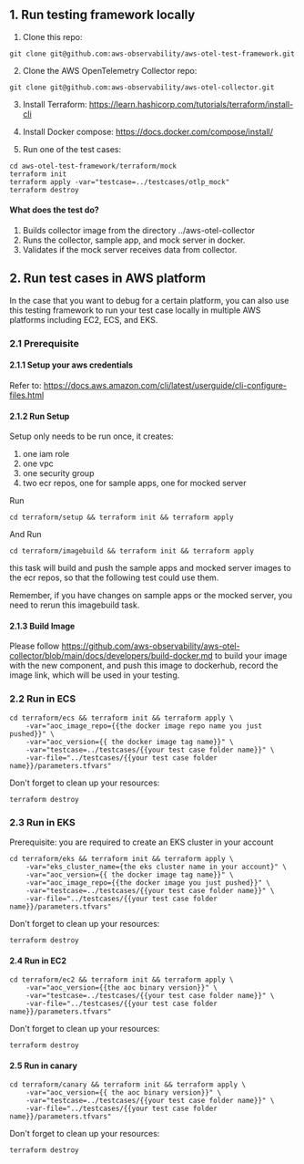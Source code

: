 ## 1. Run testing framework locally
 
1. Clone this repo:
````
git clone git@github.com:aws-observability/aws-otel-test-framework.git
````
2. Clone the AWS OpenTelemetry Collector repo:
````
git clone git@github.com:aws-observability/aws-otel-collector.git
````
3. Install Terraform: https://learn.hashicorp.com/tutorials/terraform/install-cli
 
4. Install Docker compose: https://docs.docker.com/compose/install/
 
5. Run one of the test cases:
````shell script
cd aws-otel-test-framework/terraform/mock
terraform init
terraform apply -var="testcase=../testcases/otlp_mock" 
terraform destroy
````
 
#### What does the test do?
 
1. Builds collector image from the directory ../aws-otel-collector
2. Runs the collector, sample app, and mock server in docker.
3. Validates if the mock server receives data from collector.
 
 
## 2. Run test cases in AWS platform
 
In the case that you want to debug for a certain platform, you can also use this testing framework to run your test case locally in multiple AWS platforms including EC2, ECS, and EKS.
 
### 2.1 Prerequisite
 
#### 2.1.1 Setup your aws credentials
Refer to: https://docs.aws.amazon.com/cli/latest/userguide/cli-configure-files.html
 
#### 2.1.2 Run Setup
Setup only needs to be run once, it creates:
 
1. one iam role
2. one vpc
3. one security group
4. two ecr repos, one for sample apps, one for mocked server
 
Run 
````
cd terraform/setup && terraform init && terraform apply
````
 
And Run
````
cd terraform/imagebuild && terraform init && terraform apply
````
this task will build and push the sample apps and mocked server images to the ecr repos,
 so that the following test could use them.
 
Remember, if you have changes on sample apps or the mocked server, you need to rerun this imagebuild task.
 
#### 2.1.3 Build Image
Please follow https://github.com/aws-observability/aws-otel-collector/blob/main/docs/developers/build-docker.md to build your image with the new component, and push this image to dockerhub, record the image link, which will be used in your testing.
 
### 2.2 Run in ECS
 
````
cd terraform/ecs && terraform init && terraform apply \
    -var="aoc_image_repo={{the docker image repo name you just pushed}}" \
    -var="aoc_version={{ the docker image tag name}}" \
    -var="testcase=../testcases/{{your test case folder name}}" \
    -var-file="../testcases/{{your test case folder name}}/parameters.tfvars"
````
 
Don't forget to clean up your resources:
````
terraform destroy
````
 
### 2.3 Run in EKS
Prerequisite: you are required to create an EKS cluster in your account
````
cd terraform/eks && terraform init && terraform apply \
    -var="eks_cluster_name={the eks cluster name in your account}" \
    -var="aoc_version={{ the docker image tag name}}" \
    -var="aoc_image_repo={{the docker image you just pushed}}" \
    -var="testcase=../testcases/{{your test case folder name}}" \
    -var-file="../testcases/{{your test case folder name}}/parameters.tfvars"
````
 
Don't forget to clean up your resources:
````
terraform destroy
````
 
#### 2.4 Run in EC2
````
cd terraform/ec2 && terraform init && terraform apply \
    -var="aoc_version={{the aoc binary version}}" \
    -var="testcase=../testcases/{{your test case folder name}}" \
    -var-file="../testcases/{{your test case folder name}}/parameters.tfvars"
````
 
Don't forget to clean up your resources:
````
terraform destroy
````

#### 2.5 Run in canary
````
cd terraform/canary && terraform init && terraform apply \
    -var="aoc_version={{ the aoc binary version}}" \
    -var="testcase=../testcases/{{your test case folder name}}" \
    -var-file="../testcases/{{your test case folder name}}/parameters.tfvars"
````
 
Don't forget to clean up your resources:
````
terraform destroy
````
